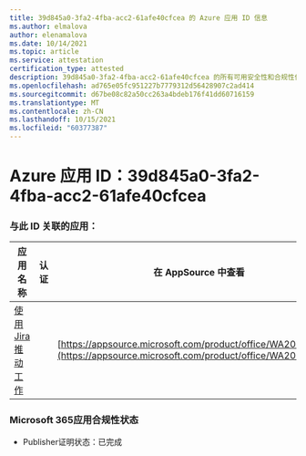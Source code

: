 ```yaml
---
title: 39d845a0-3fa2-4fba-acc2-61afe40cfcea 的 Azure 应用 ID 信息
ms.author: elmalova
author: elenamalova
ms.date: 10/14/2021
ms.topic: article
ms.service: attestation
certification_type: attested
description: 39d845a0-3fa2-4fba-acc2-61afe40cfcea 的所有可用安全性和合规性信息。
ms.openlocfilehash: ad765e05fc951227b7779312d56428907c2ad414
ms.sourcegitcommit: d67be08c82a50cc263a4bdeb176f41dd60716159
ms.translationtype: MT
ms.contentlocale: zh-CN
ms.lasthandoff: 10/15/2021
ms.locfileid: "60377387"
---
```

# <a name="azure-app-id-39d845a0-3fa2-4fba-acc2-61afe40cfcea"></a>Azure 应用 ID：39d845a0-3fa2-4fba-acc2-61afe40cfcea


### <a name="apps-associated-with-this-id"></a>与此 ID 关联的应用：
| **应用名称** | **认证** | **在 AppSource 中查看** |
|--------------|---------------|-----------------------|
| [使用 Jira 推动工作](https://docs.microsoft.com/microsoft-365-app-certification/forward/WA200002855) |  | [https://appsource.microsoft.com/product/office/WA200002855](https://appsource.microsoft.com/product/office/WA200002855) |

### <a name="microsoft-365-app-compliance-status"></a>Microsoft 365应用合规性状态
- Publisher证明状态：已完成
